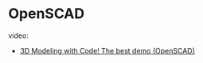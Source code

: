 # OpenSCAD

video:
- [3D Modeling with Code! The best demo (OpenSCAD)](https://youtu.be/KrFttd5D1cw)
